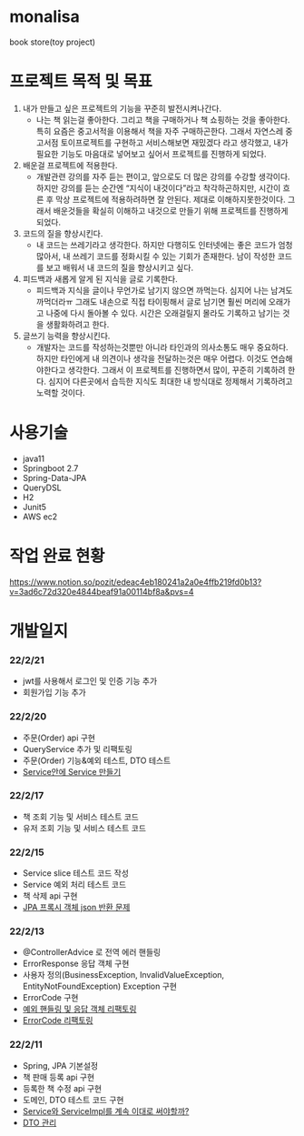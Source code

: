 # monalisa
book store(toy project)


# 프로젝트 목적 및 목표

1. 내가 만들고 싶은 프로젝트의 기능을 꾸준히 발전시켜나간다.
    - 나는 책 읽는걸 좋아한다. 그리고 책을 구매하거나 책 쇼핑하는 것을 좋아한다. 특히 요즘은 중고서적을 이용해서 책을 자주 구매하곤한다. 그래서 자연스레 중고서점 토이프로젝트를 구현하고 서비스해보면 재밌겠다 라고 생각했고, 내가 필요한 기능도 마음대로 넣어보고 싶어서 프로젝트를 진행하게 되었다.
2. 배운걸 프로젝트에 적용한다.
    - 개발관련 강의를 자주 듣는 편이고, 앞으로도 더 많은 강의를 수강할 생각이다. 
    하지만 강의를 듣는 순간엔 “지식이 내것이다”라고 착각하곤하지만, 시간이 흐른 후 막상 프로젝트에 적용하려하면 잘 안된다. 제대로 이해하지못한것이다. 그래서 배운것들을 확실히 이해하고 내것으로 만들기 위해 프로젝트를 진행하게 되었다.
3. 코드의 질을 향상시킨다.
    - 내 코드는 쓰레기라고 생각한다. 하지만 다행히도 인터넷에는 좋은 코드가 엄청 많아서, 내 쓰레기 코드를 정화시킬 수 있는 기회가 존재한다. 남이 작성한 코드를 보고 배워서 내 코드의 질을 향상시키고 싶다.
4. 피드백과 새롭게 알게 된 지식을 글로 기록한다.
    - 피드백과 지식을 글이나 무언가로 남기지 않으면 까먹는다. 심지어 나는 남겨도 까먹더라ㅠ 그래도 내손으로 직접 타이핑해서 글로 남기면 훨씬 머리에 오래가고 나중에 다시 돌아볼 수 있다. 시간은 오래걸릴지 몰라도 기록하고 남기는 것을 생활화하려고 한다.
5. 글쓰기 능력을 향상시킨다.
    - 개발자는 코드를 작성하는것뿐만 아니라 타인과의 의사소통도 매우 중요하다. 하지만 타인에게 내 의견이나 생각을 전달하는것은 매우 어렵다. 이것도 연습해야한다고 생각한다. 그래서  이 프로젝트를 진행하면서 많이, 꾸준히 기록하려 한다. 심지어 다른곳에서 습득한 지식도 최대한 내 방식대로 정제해서 기록하려고 노력할 것이다.



# 사용기술
- java11
- Springboot 2.7
- Spring-Data-JPA
- QueryDSL
- H2
- Junit5
- AWS ec2

# 작업 완료 현황
https://www.notion.so/pozit/edeac4eb180241a2a0e4ffb219fd0b13?v=3ad6c72d320e4844beaf91a00114bf8a&pvs=4

# 개발일지

### 22/2/21
- jwt를 사용해서 로그인 및 인증 기능 추가
- 회원가입 기능 추가

### 22/2/20
- 주문(Order) api 구현
- QueryService 추가 및 리팩토링
- 주문(Order) 기능&예외 테스트, DTO 테스트
- [Service안에 Service 만들기](https://github.com/pable91/TIL/blob/main/Service%EC%95%88%EC%97%90%20Service%20%EB%A7%8C%EB%93%A4%EA%B8%B0.md) 

### 22/2/17
- 책 조회 기능 및 서비스 테스트 코드
- 유저 조회 기능 및 서비스 테스트 코드

### 22/2/15
- Service slice 테스트 코드 작성
- Service 예외 처리 테스트 코드 
- 책 삭제 api 구현
- [JPA 프록시 객체 json 반환 문제](https://github.com/pable91/TIL/blob/main/JPA%20%ED%94%84%EB%A1%9D%EC%8B%9C%20%EA%B0%9D%EC%B2%B4%20json%20%EB%B0%98%ED%99%98%20%EB%AC%B8%EC%A0%9C.md)

### 22/2/13
- @ControllerAdvice 로 전역 에러 핸들링
- ErrorResponse 응답 객체 구현
- 사용자 정의(BusinessException, InvalidValueException, EntityNotFoundException) Exception 구현
- ErrorCode 구현
- [예외 핸들링 및 응답 객체 리팩토링](https://github.com/pable91/TIL/blob/main/%EC%98%88%EC%99%B8%20%ED%95%B8%EB%93%A4%EB%A7%81%20%EB%B0%8F%20%EC%9D%91%EB%8B%B5%20%EA%B0%9D%EC%B2%B4%20%ED%94%BC%EB%93%9C%EB%B0%B1.md)
- [ErrorCode 리팩토링](https://github.com/pable91/TIL/blob/main/ErrorCode%20%EC%B6%94%EC%83%81%ED%99%94%20%ED%94%BC%EB%93%9C%EB%B0%B1.md)

### 22/2/11
- Spring, JPA 기본설정
- 책 판매 등록 api 구현
- 등록한 책 수정 api 구현
- 도메인, DTO 테스트 코드 구현
- [Service와 ServiceImpl를 계속 이대로 써야할까?](https://github.com/pable91/TIL/blob/main/Service%EC%99%80%20ServiceImpl.md)
- [DTO 관리](https://github.com/pable91/TIL/blob/main/%EB%84%88%EB%AC%B4%20%EB%A7%8E%EC%9D%80%20DTO%20%ED%81%B4%EB%9E%98%EC%8A%A4%20%EA%B4%80%EB%A6%AC.md)
